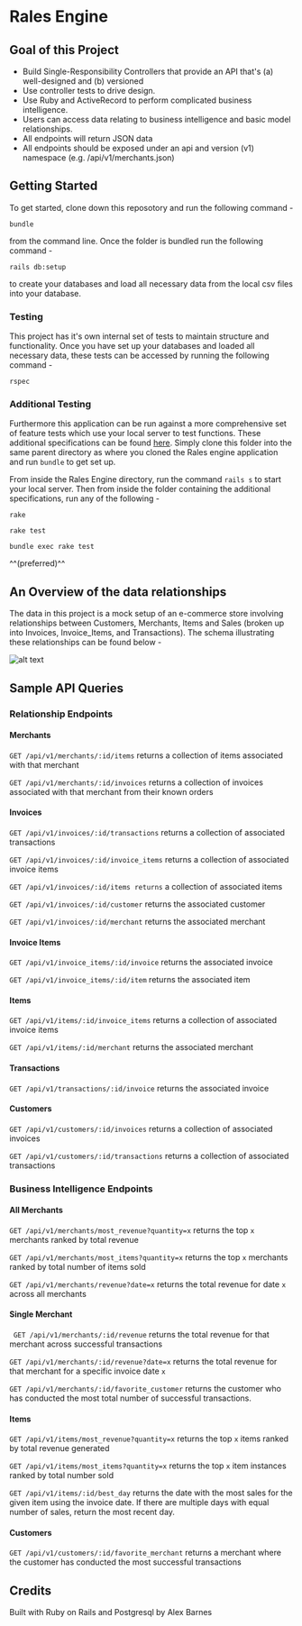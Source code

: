 # Rales Engine

## Goal of this Project
- Build Single-Responsibility Controllers that provide an API that's (a) well-designed and (b) versioned
- Use controller tests to drive design.
- Use Ruby and ActiveRecord to perform complicated business intelligence.
- Users can access data relating to business intelligence and basic model relationships.
- All endpoints will return JSON data
- All endpoints should be exposed under an api and version (v1) namespace (e.g. /api/v1/merchants.json)

## Getting Started
To get started, clone down this reposotory and run the following command - 
```
bundle
```
from the command line.  Once the folder is bundled run the following command - 
```
rails db:setup
```
to create your databases and load all necessary data from the local csv files into your database.

### Testing

This project has it's own internal set of tests to maintain structure and functionality. Once you have set up your databases and loaded all necessary data, these tests can be accessed by running the following command -

```
rspec
```

### Additional Testing

Furthermore this application can be run against a more comprehensive set of feature tests which use your local server to test functions.  These additional specifications can be found [here](https://github.com/turingschool-examples/sales_engine/tree/master/data).  Simply clone this folder into the same parent directory as where you cloned the Rales engine application and run ``` bundle ``` to get set up.   

From inside the Rales Engine directory, run the command ``` rails s ``` to start your local server.  Then from inside the folder containing the additional specifications, run any of the following - 
```
rake
```
```
rake test
```
``` 
bundle exec rake test
``` 
^^(preferred)^^

## An Overview of the data relationships

The data in this project is a mock setup of an e-commerce store involving relationships between Customers, Merchants, Items and Sales (broken up into Invoices, Invoice_Items, and Transactions).  The schema illustrating these relationships can be found below -

![alt text](https://lh3.googleusercontent.com/npVkpXwAyJVUrUkd_PotEaVuue_qCmA9TYhiRg4nWUblNmeEeQxJeIlPfQOtdRwnL6ufKUL3A30AWc1gc0AbJpnkuq6GUt-XXHTWGyDXugck4lT3C2xBZkHQRR_7kCR5-YW1T3RKAKTojaktyDLy0DkivSUV1vDefhWGDzUm-1x0vP80AHxSNXE2juedqDag9oMyX0Mq59LN6JFH72V9-UF1sFMB99zTwiSbNknjF0Te-PLvitxd4dzYQh4gu2s3KiosC9n1Ns5H9_2_-iWSyTXpuHUuur-7Ht5TZfQ4TEok6dEMYwyvVAUorqG_yC86DTnh8PLpZJQzLOYpCqUh0mdumozSfQdNHWMV3Lpy8QbyQzJIVQSNFQ-FbudIMPdHfByEmSuBijdg8dTgsa2NJWDA75qtCw_BTPDKg8Tan-A_dtqrxN31c3lDvuIxNLMGnC8Eryv77klBVglAbQ02C0jIyyTdyzpoSVYBtKJQjx2e86ZNUwnSDIFg1nJ1fmgzBAe97FRapPqiX-PQTS1VeOCnUOeNJWGz6vlKIKzqoH9cszLfxt93PZz7MXPFP4VC=w2560-h1216)

## Sample API Queries

### Relationship Endpoints

#### Merchants
```GET /api/v1/merchants/:id/items``` returns a collection of items associated with that merchant

```GET /api/v1/merchants/:id/invoices``` returns a collection of invoices associated with that merchant from their known orders

#### Invoices

```GET /api/v1/invoices/:id/transactions``` returns a collection of associated transactions

```GET /api/v1/invoices/:id/invoice_items``` returns a collection of associated invoice items

```GET /api/v1/invoices/:id/items returns``` a collection of associated items

```GET /api/v1/invoices/:id/customer``` returns the associated customer

```GET /api/v1/invoices/:id/merchant``` returns the associated merchant

#### Invoice Items

```GET /api/v1/invoice_items/:id/invoice``` returns the associated invoice

```GET /api/v1/invoice_items/:id/item``` returns the associated item

#### Items

```GET /api/v1/items/:id/invoice_items``` returns a collection of associated invoice items

```GET /api/v1/items/:id/merchant``` returns the associated merchant

#### Transactions

```GET /api/v1/transactions/:id/invoice``` returns the associated invoice

#### Customers

```GET /api/v1/customers/:id/invoices``` returns a collection of associated invoices

```GET /api/v1/customers/:id/transactions``` returns a collection of associated transactions

### Business Intelligence Endpoints

#### All Merchants

```GET /api/v1/merchants/most_revenue?quantity=x``` returns the top ```x``` merchants ranked by total revenue

```GET /api/v1/merchants/most_items?quantity=x``` returns the top ```x``` merchants ranked by total number of items sold

```GET /api/v1/merchants/revenue?date=x``` returns the total revenue for date ```x``` across all merchants

#### Single Merchant

``` GET /api/v1/merchants/:id/revenue``` returns the total revenue for that merchant across successful transactions

```GET /api/v1/merchants/:id/revenue?date=x``` returns the total revenue for that merchant for a specific invoice date ```x```

```GET /api/v1/merchants/:id/favorite_customer``` returns the customer who has conducted the most total number of successful transactions.

#### Items

```GET /api/v1/items/most_revenue?quantity=x``` returns the top ```x``` items ranked by total revenue generated

```GET /api/v1/items/most_items?quantity=x``` returns the top ```x``` item instances ranked by total number sold

```GET /api/v1/items/:id/best_day``` returns the date with the most sales for the given item using the invoice date. If there are multiple days with equal number of sales, return the most recent day.

#### Customers

```GET /api/v1/customers/:id/favorite_merchant``` returns a merchant where the customer has conducted the most successful transactions

## Credits
Built with Ruby on Rails and Postgresql by Alex Barnes



